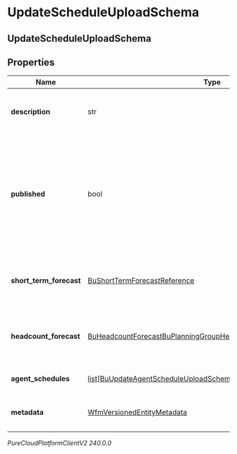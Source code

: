 # UpdateScheduleUploadSchema

## UpdateScheduleUploadSchema

## Properties

|Name | Type | Description | Notes|
|------------ | ------------- | ------------- | -------------|
| **description** | str | The description to set for the schedule | [optional] |
| **published** | bool | Whether to publish the schedule. Note: a schedule cannot be un-published unless another schedule is published over it | [optional] |
| **short_term_forecast** | [BuShortTermForecastReference](BuShortTermForecastReference) | The short term forecast to associate with the schedule | [optional] |
| **headcount_forecast** | [BuHeadcountForecastBuPlanningGroupHeadcountForecastUploadSchema](BuHeadcountForecastBuPlanningGroupHeadcountForecastUploadSchema) | The headcount forecast to associate with the schedule | [optional] |
| **agent_schedules** | [list[BuUpdateAgentScheduleUploadSchema]](BuUpdateAgentScheduleUploadSchema) | Individual agent schedules | [optional] |
| **metadata** | [WfmVersionedEntityMetadata](WfmVersionedEntityMetadata) | Version metadata for this schedule | |



_PureCloudPlatformClientV2 240.0.0_
